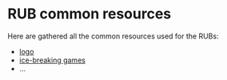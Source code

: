 # RUB common resources

Here are gathered all the common resources used for the RUBs:

- [logo](./logo)
- [ice-breaking games](./ice-breaking)
- ...

